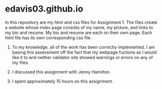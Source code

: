 # edavis03.github.io

In this repository are my html and css files for Assignment 1.  The files create a 
website whose index page consists of my name, my picture, and links to my bio and resume.
My bio and resume are each on their own page.  Each html file has its own 
corresponding css file.

1) To my knowledge, all of the work has been correctly implemented.  I am basing this assessment
off the fact that my webpage fuctions as I would like it to and neither validator site showed 
warnings or errors on any of my files.

2) I discussed this assignment with Jenny Hamilton.

3) I spent approximately 15 hours on this assignment.

